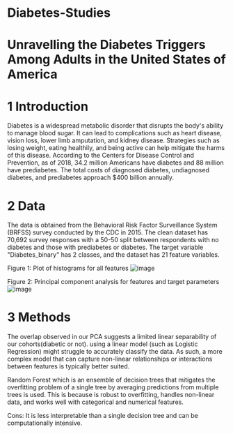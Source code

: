 # Diabetes-Studies
# Unravelling the Diabetes Triggers Among Adults in the United States of America
# 1 Introduction
Diabetes is a widespread metabolic disorder that disrupts the body's ability to manage blood sugar. It can lead to complications such as heart disease, vision loss, lower limb amputation, and kidney disease. Strategies such as losing weight, eating healthily, and being active can help mitigate the harms of this disease. According to the Centers for Disease Control and Prevention, as of 2018, 34.2 million Americans have diabetes and 88 million have prediabetes. The total costs of diagnosed diabetes, undiagnosed diabetes, and prediabetes approach $400 billion annually. 
# 2 Data 
The data is obtained from the Behavioral Risk Factor Surveillance System (BRFSS) survey conducted by the CDC in 2015. The clean dataset has 70,692 survey responses with a 50-50 split between respondents with no diabetes and those with prediabetes or diabetes. The target variable "Diabetes_binary" has 2 classes, and the dataset has 21 feature variables.

Figure 1: Plot of histograms for all features
![image](https://github.com/user-attachments/assets/b4fb6442-16ad-440a-a816-09de456606fc)

Figure 2: Principal component analysis for features and target parameters
![image](https://github.com/user-attachments/assets/5348d115-47e6-44d3-92ce-8c0fc8cc5caf)

# 3 Methods 
The overlap observed in our PCA suggests a limited linear separability of our cohorts(diabetic or not). using a linear model (such as Logistic Regression) might struggle to accurately classify the data. As such, a more complex model that can capture non-linear relationships or interactions between features is typically better suited.

Random Forest which is an ensemble of decision trees that mitigates the overfitting problem of a single tree by averaging predictions from multiple trees is used. This is because is robust to overfitting, handles non-linear data, and works well with categorical and numerical features.

Cons: It is less interpretable than a single decision tree and can be computationally intensive.
